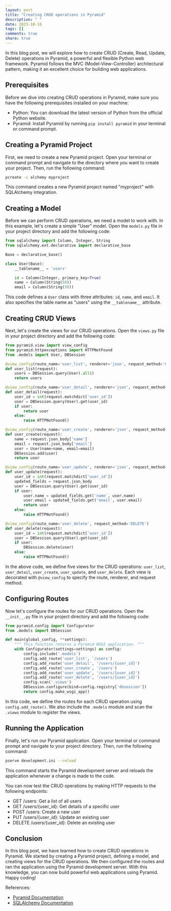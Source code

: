 ```yaml
---
layout: post
title: "Creating CRUD operations in Pyramid"
description: " "
date: 2023-10-16
tags: []
comments: true
share: true
---
```


In this blog post, we will explore how to create CRUD (Create, Read, Update, Delete) operations in Pyramid, a powerful and flexible Python web framework. Pyramid follows the MVC (Model-View-Controller) architectural pattern, making it an excellent choice for building web applications.

## Prerequisites

Before we dive into creating CRUD operations in Pyramid, make sure you have the following prerequisites installed on your machine:

- Python: You can download the latest version of Python from the official Python website.
- Pyramid: Install Pyramid by running `pip install pyramid` in your terminal or command prompt.

## Creating a Pyramid Project

First, we need to create a new Pyramid project. Open your terminal or command prompt and navigate to the directory where you want to create your project. Then, run the following command:

```bash
pcreate -s alchemy myproject
```

This command creates a new Pyramid project named "myproject" with SQLAlchemy integration.

## Creating a Model

Before we can perform CRUD operations, we need a model to work with. In this example, let's create a simple "User" model. Open the `models.py` file in your project directory and add the following code:

```python
from sqlalchemy import Column, Integer, String
from sqlalchemy.ext.declarative import declarative_base

Base = declarative_base()

class User(Base):
    __tablename__ = 'users'

    id = Column(Integer, primary_key=True)
    name = Column(String(50))
    email = Column(String(50))
```

This code defines a `User` class with three attributes: `id`, `name`, and `email`. It also specifies the table name as "users" using the `__tablename__` attribute.

## Creating CRUD Views

Next, let's create the views for our CRUD operations. Open the `views.py` file in your project directory and add the following code:

```python
from pyramid.view import view_config
from pyramid.httpexceptions import HTTPNotFound
from .models import User, DBSession

@view_config(route_name='user_list', renderer='json', request_method='GET')
def user_list(request):
    users = DBSession.query(User).all()
    return users

@view_config(route_name='user_detail', renderer='json', request_method='GET')
def user_detail(request):
    user_id = int(request.matchdict['user_id'])
    user = DBSession.query(User).get(user_id)
    if user:
        return user
    else:
        raise HTTPNotFound()

@view_config(route_name='user_create', renderer='json', request_method='POST')
def user_create(request):
    name = request.json_body['name']
    email = request.json_body['email']
    user = User(name=name, email=email)
    DBSession.add(user)
    return user

@view_config(route_name='user_update', renderer='json', request_method='PUT')
def user_update(request):
    user_id = int(request.matchdict['user_id'])
    updated_fields = request.json_body
    user = DBSession.query(User).get(user_id)
    if user:
        user.name = updated_fields.get('name', user.name)
        user.email = updated_fields.get('email', user.email)
        return user
    else:
        raise HTTPNotFound()

@view_config(route_name='user_delete', request_method='DELETE')
def user_delete(request):
    user_id = int(request.matchdict['user_id'])
    user = DBSession.query(User).get(user_id)
    if user:
        DBSession.delete(user)
    else:
        raise HTTPNotFound()
```

In the above code, we define five views for the CRUD operations: `user_list`, `user_detail`, `user_create`, `user_update`, and `user_delete`. Each view is decorated with `@view_config` to specify the route, renderer, and request method.

## Configuring Routes

Now let's configure the routes for our CRUD operations. Open the `__init__.py` file in your project directory and add the following code:

```python
from pyramid.config import Configurator
from .models import DBSession

def main(global_config, **settings):
    """ This function returns a Pyramid WSGI application. """
    with Configurator(settings=settings) as config:
        config.include('.models')
        config.add_route('user_list', '/users')
        config.add_route('user_detail', '/users/{user_id}')
        config.add_route('user_create', '/users')
        config.add_route('user_update', '/users/{user_id}')
        config.add_route('user_delete', '/users/{user_id}')
        config.scan('.views')
        DBSession.configure(bind=config.registry['dbsession'])
        return config.make_wsgi_app()
```

In this code, we define the routes for each CRUD operation using `config.add_route()`. We also include the `.models` module and scan the `.views` module to register the views.

## Running the Application

Finally, let's run our Pyramid application. Open your terminal or command prompt and navigate to your project directory. Then, run the following command:

```bash
pserve development.ini --reload
```

This command starts the Pyramid development server and reloads the application whenever a change is made to the code.

You can now test the CRUD operations by making HTTP requests to the following endpoints:

- GET /users: Get a list of all users
- GET /users/{user_id}: Get details of a specific user
- POST /users: Create a new user
- PUT /users/{user_id}: Update an existing user
- DELETE /users/{user_id}: Delete an existing user

## Conclusion

In this blog post, we have learned how to create CRUD operations in Pyramid. We started by creating a Pyramid project, defining a model, and creating views for the CRUD operations. We then configured the routes and ran the application using the Pyramid development server. With this knowledge, you can now build powerful web applications using Pyramid. Happy coding!

References:
- [Pyramid Documentation](https://docs.pylonsproject.org/projects/pyramid/en/latest/)
- [SQLAlchemy Documentation](https://docs.sqlalchemy.org/)